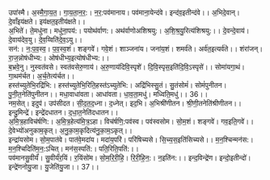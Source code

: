 

  
उपा॑स्मै। अ॒स्मै॒गा॒य॒त॒। गा॒य॒ता॒न॒र॒:। न॒र॒:पव॑मानाय। पव॑माना॒येन्द॑वे। इन्द॑व॒इतीन्द॑वे।। अ॒भिदे॒वान्। दे॒वाँइय॑क्षते। इय॑क्षत॒इतीय॑क्षते।।  
अ॒भिते॑। ते॒मधु॑ना। मधु॑ना॒पय॑:। पयोथ॑र्वाण:। अथ॑र्वाणोअशिश्रयु:। अ॒शि॒श्र॒यु॒रित्य॑शिश्रयु:।। दे॒वन्दे॒वाय॑। दे॒वाय॑देव॒यु। दे॒व॒य्विति॑दे॒व॒ऽयु।।  
सन॑:। न॒:प॒व॒स्व॒। प॒व॒स्व॒शं। शङ्गवे॑। गवे॒शं। शाञ्जना॑य। जना॑य॒शं। शमर्व॑ते। अर्व॑त॒इत्यर्व॑ते।। शंरा॑जन्। रा॒ज॒न्नोष॑धीभ्य:। ओष॑धीभ्य॒इत्योष॑धीभ्य:।।  
ब॒भ्रवे॒नु। नुस्वत॑वसे। स्वत॑वसेरु॒णाय॑। अ॒रु॒णाय॑दिवि॒स्पृशे॑। दि॒वि॒स्पृस॒इति॑दि॒वि॒ऽस्पृसे॑।। सोमा॑यगा॒थं। गा॒थम॑र्चत। अ॒र्च॒तेत्य॑र्चत।।  
हस्त॑च्युतेभि॒रद्रि॑भि:। हस्त॑च्युतेभि॒रिति॒हस्त॑ऽच्युतेभि:। अद्रि॑भिस्सु॒तं। सु॒तंसोमं॑। सोमं॑पुनीतन। पु॒नी॒त॒नेति॑पुनीतन।। मधा॒वाधा॑वता। आधा॑वता। धा॒व॒ता॒मधु॑। मध्विति॒मधु॑।। 36।।  
नम॒सेत्। इदुप॑। उप॑सीदत। सी॒द॒त॒द॒ध्ना। द॒ध्नेत्। इद॒भि। अ॒भिश्री॑णीतन। श्री॒णी॒तनेति॑श्रीणीतन।। इन्दु॒मिन्द्रे॑। इन्द्रे॑दधातन। द॒धा॒त॒नेति॑दधातन।।  
अ॒मि॒त्र॒हाविच॑र्षणि:। अ॒मि॒त्र॒हेत्य॑मि॒त्र॒ऽहा। विच॑र्षणि॒:पव॑स्व। पव॑स्वसोम। सो॒म॒शं। शङ्गवे॑। गव॒इति॒गवे॑।। दे॒वेभ्यो॑अनुकाम॒कृत्। अ॒नु॒का॒म॒कृदित्य॑नु॒का॒म॒ऽकृत्।।  
इन्द्रा॑यसोम। सो॒म॒पात॑वे। पात॑वे॒मदा॑य। मदा॑य॒परि॑। परि॑षिच्यसे। सि॒च्य॒स॒इति॑सिच्यसे।। म॒न॒श्चिन्मन॑स:। म॒न॒श्चिदिति॑म॒न॒:ऽचित्। मन॑स॒स्पति॑:। पति॒रिति॒पति॑:।।  
पव॑मानसु॒वीर्यं॑। सु॒वीर्यं॑र॒यिं। र॒यिंसो॑म। सो॒म॒रि॒री॒हि॒। रि॒री॒हि॒न॒:। न॒इति॑न:।। इन्द॒विन्द्रे॑ण। इन्दो॒इतीन्दो॑। इन्द्रे॑णनोयु॒जा। यु॒जेति॑यु॒जा।। 37।।  

